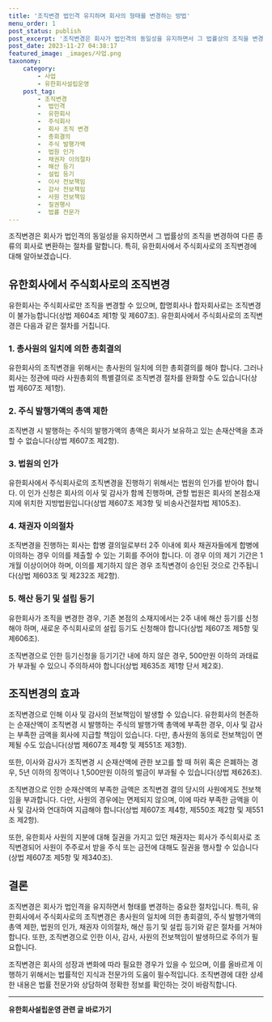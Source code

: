 ```yaml
---
title: '조직변경 법인격 유지하며 회사의 형태를 변경하는 방법'
menu_order: 1
post_status: publish
post_excerpt: '조직변경은 회사가 법인격의 동일성을 유지하면서 그 법률상의 조직을 변경하여 다른 종류의 회사로 변환하는 절차를 말합니다. 특히, 유한회사에서 주식회사로의 조직변경에 대해 알아보겠습니다.'
post_date: 2023-11-27 04:38:17
featured_image: _images/사업.png
taxonomy:
    category:
        - 사업
        - 유한회사설립운영
    post_tag:
        - 조직변경
        -  법인격
        -  유한회사
        -  주식회사
        -  회사 조직 변경
        -  총회결의
        -  주식 발행가액
        -  법원 인가
        -  채권자 이의절차
        -  해산 등기
        -  설립 등기
        -  이사 전보책임
        -  감사 전보책임
        -  사원 전보책임
        -  질권행사
        -  법률 전문가
---
```



조직변경은 회사가 법인격의 동일성을 유지하면서 그 법률상의 조직을 변경하여 다른 종류의 회사로 변환하는 절차를 말합니다. 특히, 유한회사에서 주식회사로의 조직변경에 대해 알아보겠습니다.

## 유한회사에서 주식회사로의 조직변경

유한회사는 주식회사로만 조직을 변경할 수 있으며, 합명회사나 합자회사로는 조직변경이 불가능합니다(상법 제604조 제1항 및 제607조). 유한회사에서 주식회사로의 조직변경은 다음과 같은 절차를 거칩니다.

### 1. 총사원의 일치에 의한 총회결의

유한회사의 조직변경을 위해서는 총사원의 일치에 의한 총회결의를 해야 합니다. 그러나 회사는 정관에 따라 사원총회의 특별결의로 조직변경 절차를 완화할 수도 있습니다(상법 제607조 제1항). 

### 2. 주식 발행가액의 총액 제한

조직변경 시 발행하는 주식의 발행가액의 총액은 회사가 보유하고 있는 손재산액을 초과할 수 없습니다(상법 제607조 제2항).

### 3. 법원의 인가

유한회사에서 주식회사로의 조직변경을 진행하기 위해서는 법원의 인가를 받아야 합니다. 이 인가 신청은 회사의 이사 및 감사가 함께 진행하며, 관할 법원은 회사의 본점소재지에 위치한 지방법원입니다(상법 제607조 제3항 및 비송사건절차법 제105조).

### 4. 채권자 이의절차

조직변경을 진행하는 회사는 합병 결의일로부터 2주 이내에 회사 채권자들에게 합병에 이의하는 경우 이의를 제출할 수 있는 기회를 주어야 합니다. 이 경우 이의 제기 기간은 1개월 이상이어야 하며, 이의를 제기하지 않은 경우 조직변경이 승인된 것으로 간주됩니다(상법 제603조 및 제232조 제2항).

### 5. 해산 등기 및 설립 등기

유한회사가 조직을 변경한 경우, 기존 본점의 소재지에서는 2주 내에 해산 등기를 신청해야 하며, 새로운 주식회사로의 설립 등기도 신청해야 합니다(상법 제607조 제5항 및 제606조).

조직변경으로 인한 등기신청을 등기기간 내에 하지 않은 경우, 500만원 이하의 과태료가 부과될 수 있으니 주의하셔야 합니다(상법 제635조 제1항 단서 제2호).

## 조직변경의 효과

조직변경으로 인해 이사 및 감사의 전보책임이 발생할 수 있습니다. 유한회사의 현존하는 순재산액이 조직변경 시 발행하는 주식의 발행가액 총액에 부족한 경우, 이사 및 감사는 부족한 금액을 회사에 지급할 책임이 있습니다. 다만, 총사원의 동의로 전보책임이 면제될 수도 있습니다(상법 제607조 제4항 및 제551조 제3항).

또한, 이사와 감사가 조직변경 시 순재산액에 관한 보고를 할 때 허위 혹은 은폐하는 경우, 5년 이하의 징역이나 1,500만원 이하의 벌금이 부과될 수 있습니다(상법 제626조).

조직변경으로 인한 순재산액의 부족한 금액은 조직변경 결의 당시의 사원에게도 전보책임을 부과합니다. 다만, 사원의 경우에는 면제되지 않으며, 이에 따라 부족한 금액을 이사 및 감사와 연대하여 지급해야 합니다(상법 제607조 제4항, 제550조 제2항 및 제551조 제2항).

또한, 유한회사 사원의 지분에 대해 질권을 가지고 있던 채권자는 회사가 주식회사로 조직변경되어 사원이 주주로서 받을 주식 또는 금전에 대해도 질권을 행사할 수 있습니다(상법 제607조 제5항 및 제340조).

## 결론

조직변경은 회사가 법인격을 유지하면서 형태를 변경하는 중요한 절차입니다. 특히, 유한회사에서 주식회사로의 조직변경은 총사원의 일치에 의한 총회결의, 주식 발행가액의 총액 제한, 법원의 인가, 채권자 이의절차, 해산 등기 및 설립 등기와 같은 절차를 거쳐야 합니다. 또한, 조직변경으로 인한 이사, 감사, 사원의 전보책임이 발생하므로 주의가 필요합니다.

조직변경은 회사의 성장과 변화에 따라 필요한 경우가 있을 수 있으며, 이를 올바르게 이행하기 위해서는 법률적인 지식과 전문가의 도움이 필수적입니다. 조직변경에 대한 상세한 내용은 법률 전문가와 상담하여 정확한 정보를 확인하는 것이 바람직합니다.
<!-- wp:separator -->
<hr class="wp-block-separator has-alpha-channel-opacity"/>
<!-- /wp:separator -->

<!-- wp:group {"backgroundColor":"base","layout":{"type":"constrained"}} -->
<div class="wp-block-group has-base-background-color has-background"><!-- wp:paragraph {"align":"center","fontSize":"medium"} -->
<p class="has-text-align-center has-large-font-size"><strong>유한회사설립운영 관련 글 바로가기</strong></p>
<!-- /wp:paragraph -->


<!-- wp:latest-posts
{"categories":[{"id":27282,"count":19,"description":"","link":"https://uknowlaw.com/category/%ec%9c%a0%ed%95%9c%ed%9a%8c%ec%82%ac%ec%84%a4%eb%a6%bd%ec%9a%b4%ec%98%81/","name":"유한회사설립운영","slug":"유한회사설립운영","taxonomy":"category","parent":0,"meta":[],"_links":{"self":[{"href":"https://uknowlaw.com/wp-json/wp/v2/categories/27282"}],"collection":[{"href":"https://uknowlaw.com/wp-json/wp/v2/categories"}],"about":[{"href":"https://uknowlaw.com/wp-json/wp/v2/taxonomies/category"}],"wp:post_type":[{"href":"https://uknowlaw.com/wp-json/wp/v2/posts?categories=27282"}],"curies":[{"name":"wp","href":"https://api.w.org/{rel}","templated":true}]}}],"postsToShow":100,"excerptLength":28,"postLayout":"grid","columns":2,"featuredImageAlign":"left","featuredImageSizeSlug":"large","fontSize":"small"} /--></div>
<!-- /wp:group -->